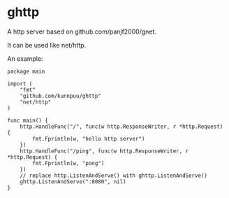 # ghttp

A http server based on github.com/panjf2000/gnet.

It can be used like net/http.

An example:

    package main
    
    import (
    	"fmt"
    	"github.com/kunnpuu/ghttp"
    	"net/http"
    )
    
    func main() {
    	http.HandleFunc("/", func(w http.ResponseWriter, r *http.Request) {
    		fmt.Fprintln(w, "hello http server")
    	})
    	http.HandleFunc("/ping", func(w http.ResponseWriter, r *http.Request) {
    		fmt.Fprintln(w, "pong")
    	})
    	// replace http.ListenAndServe() with ghttp.ListenAndServe()
    	ghttp.ListenAndServe(":8080", nil)
    }